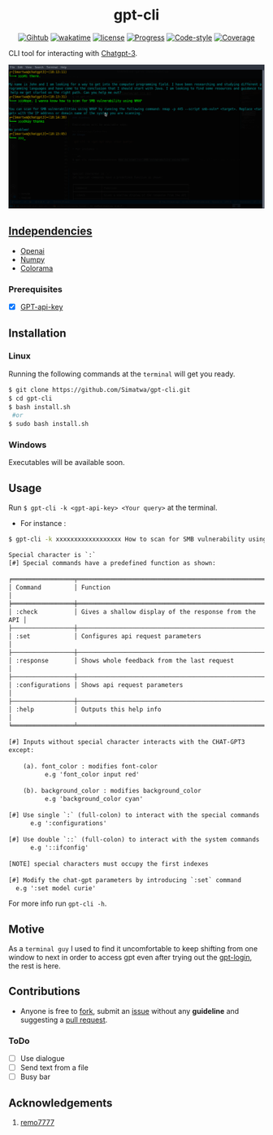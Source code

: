 <h1 align="center">gpt-cli</h1>
<p align="center">
<a href="https://github.com/Simatwa/gpt-cli"><img src="https://img.shields.io/static/v1?logo=Github&label=Github&message=Passing" alt="Gihtub"/></a>
<a href="https://wakatime.com/badge/github/Simatwa/gpt-cli"><img src="https://wakatime.com/badge/github/Simatwa/gpt-cli.svg" alt="wakatime"/></a>
<a href="#"><img src="https://img.shields.io/static/v1?label=License&message=MIT&color=green&logo=MIT" alt="license"/></a>
<a href="#"><img src="https://img.shields.io/static/v1?label=Development&message=Beta&color=Orange&logo=progress" alt="Progress"/></a>
<a href="#"><img src="https://img.shields.io/static/v1?label=Code Style&message=Black&color=black&logo=Black" alt="Code-style"/></a>
<a href="#"><img src="https://img.shields.io/static/v1?label=Coverage&message=20%&color=red" alt="Coverage"/></a>
</p>

CLI tool for interacting with [Chatgpt-3](https://openai.com).

![screenshot](assets/Screenshot1.png)

## [Independencies](requirements.txt)

* [Openai](https://github.com/openai/openai-python)
* [Numpy](https://github.com/numpy/numpy)
* [Colorama](https://github.com/tartley/colorama)

### Prerequisites

 - [x] [GPT-api-key](https://platform.openai.com/account/api-keys)

## Installation

### Linux

Running the following commands at the `terminal` will get you ready.

```sh
$ git clone https://github.com/Simatwa/gpt-cli.git
$ cd gpt-cli
$ bash install.sh
 #or
$ sudo bash install.sh
```
### Windows

Executables will be available soon.

## Usage 

Run `$ gpt-cli -k <gpt-api-key> <Your query>` at the terminal.

* For instance :

```sh
$ gpt-cli -k xxxxxxxxxxxxxxxxxx How to scan for SMB vulnerability using NMAP?
```

```
Special character is `:`  
[#] Special commands have a predefined function as shown:

╒═════════════════╤══════════════════════════════════════════════════════╕
│ Command         │ Function                                             │
╞═════════════════╪══════════════════════════════════════════════════════╡
│ :check          │ Gives a shallow display of the response from the API │
├─────────────────┼──────────────────────────────────────────────────────┤
│ :set            │ Configures api request parameters                    │
├─────────────────┼──────────────────────────────────────────────────────┤
│ :response       │ Shows whole feedback from the last request           │
├─────────────────┼──────────────────────────────────────────────────────┤
│ :configurations │ Shows api request parameters                         │
├─────────────────┼──────────────────────────────────────────────────────┤
│ :help           │ Outputs this help info                               │
╘═════════════════╧══════════════════════════════════════════════════════╛

[#] Inputs without special character interacts with the CHAT-GPT3 except:

    (a). font_color : modifies font-color
          e.g 'font_color input red'

    (b). background_color : modifies background_color
          e.g 'background_color cyan'

[#] Use single `:` (full-colon) to interact with the special commands
      e.g ':configurations'

[#] Use double `::` (full-colon) to interact with the system commands
      e.g '::ifconfig'

[NOTE] special characters must occupy the first indexes

[#] Modify the chat-gpt parameters by introducing `:set` command
  e.g ':set model curie'
  ```

  For more info run `gpt-cli -h`.

  ## Motive

As a `terminal guy` I used to find it uncomfortable to keep shifting from one window to next in order to access gpt even after trying out the [gpt-login](https://github.com/Simatwa/gpt-login), the rest is here.

## Contributions

- Anyone is free to [fork](https://github.com/Simatwa/gpt-cli/fork), submit an [issue](https://github.com/Simatwa/gpt-cli/issues) without any **guideline** and suggesting a [pull request](https://github.com/Simatwa/gpt-cli/pulls).

### ToDo

- [ ] Use dialogue 
- [ ] Send text from a file
- [ ] Busy bar

## Acknowledgements

 1. [remo7777](https://github.com/remo7777/T-Header)
